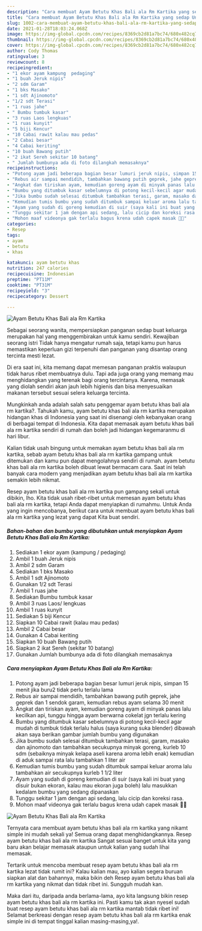 ```yaml
---
description: "Cara membuat Ayam Betutu Khas Bali ala Rm Kartika yang sedap Untuk Jualan"
title: "Cara membuat Ayam Betutu Khas Bali ala Rm Kartika yang sedap Untuk Jualan"
slug: 1002-cara-membuat-ayam-betutu-khas-bali-ala-rm-kartika-yang-sedap-untuk-jualan
date: 2021-01-28T18:03:24.068Z
image: https://img-global.cpcdn.com/recipes/8369cb2d81a7bc74/680x482cq70/ayam-betutu-khas-bali-ala-rm-kartika-foto-resep-utama.jpg
thumbnail: https://img-global.cpcdn.com/recipes/8369cb2d81a7bc74/680x482cq70/ayam-betutu-khas-bali-ala-rm-kartika-foto-resep-utama.jpg
cover: https://img-global.cpcdn.com/recipes/8369cb2d81a7bc74/680x482cq70/ayam-betutu-khas-bali-ala-rm-kartika-foto-resep-utama.jpg
author: Cody Thomas
ratingvalue: 3
reviewcount: 8
recipeingredient:
- "1 ekor ayam kampung  pedaging"
- "1 buah Jeruk nipis"
- "2 sdm Garam"
- "1 bks Masako"
- "1 sdt Ajinomoto"
- "1/2 sdt Terasi"
- "1 ruas jahe"
- " Bumbu tumbuk kasar"
- "3 ruas Laos lengkuas"
- "1 ruas kunyit"
- "5 biji Kencur"
- "10 Cabai rawit kalau mau pedas"
- "2 Cabai besar"
- "4 Cabai keriting"
- "10 buah Bawang putih"
- "2 ikat Sereh sekitar 10 batang"
- " Jumlah bumbunya ada di foto dilangkah memasaknya"
recipeinstructions:
- "Potong ayam jadi beberapa bagian besar lumuri jeruk nipis, simpan 15 menit jika buru2 tidak perlu terlalu lama"
- "Rebus air sampai mendidih, tambahkan bawang putih geprek, jahe geprek dan 1 sendok garam, kemudian rebus ayam selama 30 menit"
- "Angkat dan tiriskan ayam, kemudian goreng ayam di minyak panas lalu kecilkan api, tunggu hingga ayam berwarna cokelat jgn terlalu kering"
- "Bumbu yang ditumbuk kasar sebelumnya di potong kecil-kecil agar mudah di tumbuk tidak terlalu halus (saya kurang suka blender) dibawah akan saya berikan gambar jumlah bumbu yang digunakan"
- "Jika bumbu sudah selesai ditumbuk tambahkan terasi, garam, masako dan ajinomoto dan tambahkan secukupnya minyak goreng, kurleb 10 sdm (sebaiknya minyak kelapa aseli karena aroma lebih enak) kemudian di aduk sampai rata lalu tambahkan 1 liter air"
- "Kemudian tumis bumbu yang sudah ditumbuk sampai keluar aroma lalu tambahkan air secukupnya kurleb 1 1/2 liter"
- "Ayam yang sudah di goreng kemudian di suir (saya kali ini buat yang disuir bukan ekoran, kalau mau ekoran juga boleh) lalu masukkan kedalam bumbu yang sedang dipanaskan"
- "Tunggu sekitar 1 jam dengan api sedang, lalu cicip dan koreksi rasa."
- "Mohon maaf videonya gak terlalu bagus krena udah capek masak 🤪🤪"
categories:
- Resep
tags:
- ayam
- betutu
- khas

katakunci: ayam betutu khas 
nutrition: 247 calories
recipecuisine: Indonesian
preptime: "PT11M"
cooktime: "PT31M"
recipeyield: "3"
recipecategory: Dessert

---
```



![Ayam Betutu Khas Bali ala Rm Kartika](https://img-global.cpcdn.com/recipes/8369cb2d81a7bc74/680x482cq70/ayam-betutu-khas-bali-ala-rm-kartika-foto-resep-utama.jpg)

Sebagai seorang wanita, mempersiapkan panganan sedap buat keluarga merupakan hal yang menggembirakan untuk kamu sendiri. Kewajiban seorang istri Tidak hanya mengatur rumah saja, tetapi kamu pun harus memastikan keperluan gizi terpenuhi dan panganan yang disantap orang tercinta mesti lezat.

Di era  saat ini, kita memang dapat memesan panganan praktis walaupun tidak harus ribet membuatnya dulu. Tapi ada juga orang yang memang mau menghidangkan yang terenak bagi orang tercintanya. Karena, memasak yang diolah sendiri akan jauh lebih higienis dan bisa menyesuaikan makanan tersebut sesuai selera keluarga tercinta. 



Mungkinkah anda adalah salah satu penggemar ayam betutu khas bali ala rm kartika?. Tahukah kamu, ayam betutu khas bali ala rm kartika merupakan hidangan khas di Indonesia yang saat ini disenangi oleh kebanyakan orang di berbagai tempat di Indonesia. Kita dapat memasak ayam betutu khas bali ala rm kartika sendiri di rumah dan boleh jadi hidangan kegemaranmu di hari libur.

Kalian tidak usah bingung untuk memakan ayam betutu khas bali ala rm kartika, sebab ayam betutu khas bali ala rm kartika gampang untuk ditemukan dan kamu pun dapat mengolahnya sendiri di rumah. ayam betutu khas bali ala rm kartika boleh dibuat lewat bermacam cara. Saat ini telah banyak cara modern yang menjadikan ayam betutu khas bali ala rm kartika semakin lebih nikmat.

Resep ayam betutu khas bali ala rm kartika pun gampang sekali untuk dibikin, lho. Kita tidak usah ribet-ribet untuk memesan ayam betutu khas bali ala rm kartika, tetapi Anda dapat menyiapkan di rumahmu. Untuk Anda yang ingin mencobanya, berikut cara untuk membuat ayam betutu khas bali ala rm kartika yang lezat yang dapat Kita buat sendiri.

<!--inarticleads1-->

##### Bahan-bahan dan bumbu yang dibutuhkan untuk menyiapkan Ayam Betutu Khas Bali ala Rm Kartika:

1. Sediakan 1 ekor ayam (kampung / pedaging)
1. Ambil 1 buah Jeruk nipis
1. Ambil 2 sdm Garam
1. Sediakan 1 bks Masako
1. Ambil 1 sdt Ajinomoto
1. Gunakan 1/2 sdt Terasi
1. Ambil 1 ruas jahe
1. Sediakan  Bumbu tumbuk kasar
1. Ambil 3 ruas Laos/ lengkuas
1. Ambil 1 ruas kunyit
1. Sediakan 5 biji Kencur
1. Siapkan 10 Cabai rawit (kalau mau pedas)
1. Ambil 2 Cabai besar
1. Gunakan 4 Cabai keriting
1. Siapkan 10 buah Bawang putih
1. Siapkan 2 ikat Sereh (sekitar 10 batang)
1. Gunakan  Jumlah bumbunya ada di foto dilangkah memasaknya




<!--inarticleads2-->

##### Cara menyiapkan Ayam Betutu Khas Bali ala Rm Kartika:

1. Potong ayam jadi beberapa bagian besar lumuri jeruk nipis, simpan 15 menit jika buru2 tidak perlu terlalu lama
1. Rebus air sampai mendidih, tambahkan bawang putih geprek, jahe geprek dan 1 sendok garam, kemudian rebus ayam selama 30 menit
1. Angkat dan tiriskan ayam, kemudian goreng ayam di minyak panas lalu kecilkan api, tunggu hingga ayam berwarna cokelat jgn terlalu kering
1. Bumbu yang ditumbuk kasar sebelumnya di potong kecil-kecil agar mudah di tumbuk tidak terlalu halus (saya kurang suka blender) dibawah akan saya berikan gambar jumlah bumbu yang digunakan
1. Jika bumbu sudah selesai ditumbuk tambahkan terasi, garam, masako dan ajinomoto dan tambahkan secukupnya minyak goreng, kurleb 10 sdm (sebaiknya minyak kelapa aseli karena aroma lebih enak) kemudian di aduk sampai rata lalu tambahkan 1 liter air
1. Kemudian tumis bumbu yang sudah ditumbuk sampai keluar aroma lalu tambahkan air secukupnya kurleb 1 1/2 liter
1. Ayam yang sudah di goreng kemudian di suir (saya kali ini buat yang disuir bukan ekoran, kalau mau ekoran juga boleh) lalu masukkan kedalam bumbu yang sedang dipanaskan
1. Tunggu sekitar 1 jam dengan api sedang, lalu cicip dan koreksi rasa.
1. Mohon maaf videonya gak terlalu bagus krena udah capek masak 🤪🤪
<img src="//assets-global.cpcdn.com/assets/icons/button_play-2c75c40dde080a61004c1f40b05d8f140eaff45d7e9e6481dc71c63d2e7c4909.png" alt="Ayam Betutu Khas Bali ala Rm Kartika">



Ternyata cara membuat ayam betutu khas bali ala rm kartika yang nikamt simple ini mudah sekali ya! Semua orang dapat menghidangkannya. Resep ayam betutu khas bali ala rm kartika Sangat sesuai banget untuk kita yang baru akan belajar memasak ataupun untuk kalian yang sudah lihai memasak.

Tertarik untuk mencoba membuat resep ayam betutu khas bali ala rm kartika lezat tidak rumit ini? Kalau kalian mau, ayo kalian segera buruan siapkan alat dan bahannya, maka bikin deh Resep ayam betutu khas bali ala rm kartika yang nikmat dan tidak ribet ini. Sungguh mudah kan. 

Maka dari itu, daripada anda berlama-lama, ayo kita langsung bikin resep ayam betutu khas bali ala rm kartika ini. Pasti kamu tak akan nyesel sudah buat resep ayam betutu khas bali ala rm kartika mantab tidak ribet ini! Selamat berkreasi dengan resep ayam betutu khas bali ala rm kartika enak simple ini di tempat tinggal kalian masing-masing,ya!.

